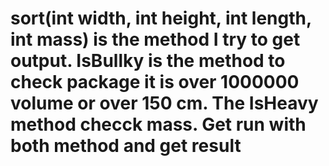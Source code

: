 #  sort(int width, int height, int length, int mass)  is the method I try to get output. IsBullky is the method to check package it is over 1000000 volume or over 150 cm. The IsHeavy method checck mass. Get run with both method and get result